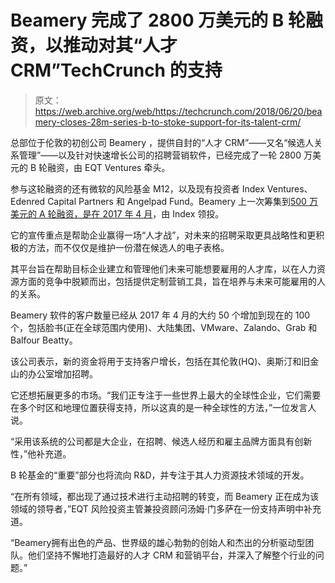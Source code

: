 # Beamery 完成了 2800 万美元的 B 轮融资，以推动对其“人才 CRM”TechCrunch 的支持

> 原文：<https://web.archive.org/web/https://techcrunch.com/2018/06/20/beamery-closes-28m-series-b-to-stoke-support-for-its-talent-crm/>

总部位于伦敦的初创公司 Beamery ，提供自封的“人才 CRM”——又名“候选人关系管理”——以及针对快速增长公司的招聘营销软件，已经完成了一轮 2800 万美元的 B 轮融资，由 EQT Ventures 牵头。

参与这轮融资的还有微软的风险基金 M12，以及现有投资者 Index Ventures、Edenred Capital Partners 和 Angelpad Fund。Beamery 上一次筹集到[500 万美元的 A 轮融资，是在 2017 年 4 月](https://web.archive.org/web/20230120230912/https://techcrunch.com/2017/04/11/index-leads-5m-series-a-in-beamerys-crm-for-recruitment/)，由 Index 领投。

它的宣传重点是帮助企业赢得一场“人才战”，对未来的招聘采取更具战略性和更积极的方法，而不仅仅是维护一份潜在候选人的电子表格。

其平台旨在帮助目标企业建立和管理他们未来可能想要雇用的人才库，以在人力资源方面的竞争中脱颖而出，包括提供定制营销工具，旨在培养与未来可能雇用的人的关系。

Beamery 软件的客户数量已经从 2017 年 4 月的大约 50 个增加到现在的 100 个，包括脸书(正在全球范围内使用)、大陆集团、VMware、Zalando、Grab 和 Balfour Beatty。

该公司表示，新的资金将用于支持客户增长，包括在其伦敦(HQ)、奥斯汀和旧金山的办公室增加招聘。

它还想拓展更多的市场。“我们正专注于一些世界上最大的全球性企业，它们需要在多个时区和地理位置获得支持，所以这真的是一种全球性的方法，”一位发言人说。

“采用该系统的公司都是大企业，在招聘、候选人经历和雇主品牌方面具有创新性，”他补充道。

B 轮基金的“重要”部分也将流向 R&D，并专注于其人力资源技术领域的开发。

“在所有领域，都出现了通过技术进行主动招聘的转变，而 Beamery 正在成为该领域的领导者，”EQT 风险投资主管兼投资顾问汤姆·门多萨在一份支持声明中补充道。

“Beamery拥有出色的产品、世界级的雄心勃勃的创始人和杰出的分析驱动型团队。他们坚持不懈地打造最好的人才 CRM 和营销平台，并深入了解整个行业的问题。”